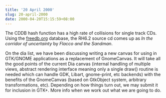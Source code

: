 ```yaml
---
title: '20 April 2000'
slug: 20-april-2000
date: 2000-04-20T15:15:59+08:00
---
```


The CDDB hash function has a high rate of collisions for
single track CDs. Using the [freedb.org](http://www.freedb.org/)
database, the
RH6.2 source cd comes up as *In the corridor of
uncertainty* by *Flacco and the Sandman*.

On the dia list, we have been discussing writing a new
canvas for using in GTK/GNOME applications as a replacement
of GnomeCanvas. It will take all the good points of the
current Dia canvas (internal handling of multiple views,
abstract rendering interface meaning only a single draw()
routine is needed which can handle GDK, Libart, gnome-print,
etc backends) with the benefits of the GnomeCanvas (based on
GtkObject system, arbitrary transformations, etc).
Depending on how things turn out, we may submit it for
inclusion in GTK+. More info when we work out what we are
going to do.
